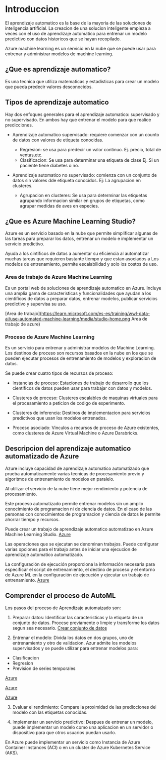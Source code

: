 # Introduccion

El aprendizaje automatico es la base de la mayoria de las soluciones de inteligencia artificial.
La creacion de una solucion inteligente empieza a veces con el uso de aprendizaje automatico para entrenar un modelo predictivo con datos historicos que se hayan recopilado.

Azure machine learning es un servicio en la nube que se puede usar para entrenar y administrar modelos de machine learning.

## ¿Que es aprendizaje automatico?
Es una tecnica que utiliza matematicas y estadisticas para crear un modelo que pueda predecir valores desconocidos.


## Tipos de aprendizaje automatico

Hay dos enfoques generales para el aprendizaje automatico: supervisado y no supervisado.
En ambos hay que entrenar el modelo para que realice predicciones.

* Aprendizaje automatico supervisado: requiere comenzar con un counto de datos con valores de etiqueta conocidas.
    - Regresion: se usa para predecir un valor continuo.
    Ej. precio, total de ventas,etc.
    - Clasificacion: Se usa para determinar una etiqueta de clase
    Ej. Si un paciente tiene diabetes o no.

* Aprendizaje automatico no supervisado: comienza con un conjunto de datos sin valores dde etiqueta conocidos. Ej: La agrupacion en clusteres.
    - Agrupacion en clusteres: Se usa para determinar las etiquetas agrupando informacion similar en grupos de etiquetas, como agrupar medidas de aves en especies.

## ¿Que es Azure Machine Learning Studio?

Azure es un servicio basado en la nube que permite simplificar algunas de las tareas para preparar los datos, entrenar un modelo e implementar un servicio predictivo.

Ayuda a los cintificos de datos a aumentar su eficiencia al automatizar muchas tareas que requieren bastante tiempo y que estan asociados a Los modelos de entrenamiento, permite escalabilidad y solo los costos de uso.

### Area de trabajo de Azure Machine Learning
Es un portal web de soluciones de aprendizaje automatico en Azure.
Incluye una amplia gama de caracteristicas y funcionalidades que ayudan a los cientificos de datos a preparar datos, entrenar modelos, publicar servicios predictivo y supervisa su uso.

[Area de trabajo](https://learn.microsoft.com/es-es/training/wwl-data-ai/use-automated-machine-learning/media/studio-home.png Area de trabajo de azure) 

### Proceso de Azure Machine Learning
Es un servicio para entrenar y administrar modelos de Machine Learning.
Los destinos de proceso son recursos basados en la nube en los que se pueden ejecutar procesos de entrenamiento de modelos y exploracion de datos.

Se puede crear cuatro tipos de recursos de proceso:

* Instancias de proceso: Estaciones de trabajo de desarrollo que los cientificos de datos pueden usar para trabajar con datos y modelos.

* Clusteres de proceso: Clusteres escalables de maquinas virtuales para el procesamiento a peticion de codigo de experimento.

* Clusteres de inferencia: Destinos de implementacion para servicios predictivos que usan los modelos entrenados.

* Proceso asociado: Vinculos a recursos de proceso de Azure existentes, como clusteres de Azure Virtual Machine o Azure Darabricks.


## Descripcion del aprendizaje automatico automatizado de Azure

Azure incluye capacidad de aprendizaje automatico automatizado que prueba automaticamente varias tecnicas de procesamiento previo y algoritmos de entrenamiento de modelos en paralelo.

Al utilizar el servicio de la nube tiene mejor rendimiento y potencia de procesamiento.

Este proceso automatizado permite entrenar modelos sin un amplio conocimiento de programacion ni de ciencia de datos.
En el caso de las personas con conocimientos de programacion y ciencia de datos le permite ahorrar tiempo y recursos.

Puede crear un trabajo de aprendizaje automatico automatizao en Azure Machine Learning Studio.
[Azure](https://learn.microsoft.com/es-es/training/wwl-data-ai/use-automated-machine-learning/media/automated-machine-learning-portal.png)

Las operaciones que se ejecutan se denominan trabajos. Puede configurar varias opciones para el trabajo antes de iniciar una ejecucion de aprendizaje automatico automatizado.

La configuración de ejecución proporciona la información necesaria para especificar el script de entrenamiento, el destino de proceso y el entorno de Azure ML en la configuración de ejecución y ejecutar un trabajo de entrenamiento.
[Azure](https://learn.microsoft.com/es-es/training/wwl-data-ai/use-automated-machine-learning/media/start-job-machine-learning-studio.png#lightbox)

## Comprender el proceso de AutoML
Los pasos del proceso de Aprendizaje automaizado son:

1. Preparar datos: Identificar las caracteristicas y la etiqueta de un conjunto de datos.
Procese previamente o limpie y transforme los datos segun sea necesario.
[Crear conjunto de datos](https://learn.microsoft.com/es-es/training/wwl-data-ai/use-automated-machine-learning/media/auto-machine-learning-select-data.png)

2. Entrenar el modelo: Divida los datos en dos grupos, uno de entrenamiento y otro de validacion.
Azur admite los modelos supervisados y se puede utilizar para entrenar modelos para:
- Clasificacion
- Regresion
- Prevision de series temporales

[Azure](https://learn.microsoft.com/es-es/training/wwl-data-ai/use-automated-machine-learning/media/choose-task-settings.png)

[Azure](https://learn.microsoft.com/es-es/training/wwl-data-ai/use-automated-machine-learning/media/machine-learning-run-configurations.png)

[Azure](https://learn.microsoft.com/es-es/training/wwl-data-ai/use-automated-machine-learning/media/training-validation.png)

3. Evaluar el rendimiento: Compare la proximidad de las predicciones del modelo con las etiquetas conocidas.


4. Implementar un servicio predictivo: Despues de entrenar un modelo, puede implementar un modelo como una aplicacion en un servidor o dispositivo para que otros usuarios puedan usarlo.

En Azure puede implementar un servicio como Instancia de Azure Container Instances (ACI) o en un cluster de Azure Kubernetes Service (AKS). 

